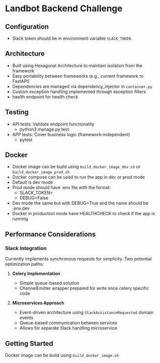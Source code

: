 # Landbot Backend Challenge 

## Configuration
- Slack token should be in environment variable `SLACK_TOKEN`

## Architecture
- Built using Hexagonal Architecture to maintain isolation from the framework
- Easy portability between frameworks (e.g., current framework to FastAPI)
- Dependencies are managed via dependency_injector in `container.py`
- Custom exception handling implemented through exception filters
- haelth endpoint for health check

## Testing
- API tests: Validate endpoint functionality
    - python3 manage.py test
- APP tests: Cover business logic (framework-independent)
    - pytest

## Docker
- Docker image can be build using `build_docker_image_dev.sh` or `build_docker_image_prod.sh`
- Docker compose can be used to run the app in dev or prod mode
- Default is dev mode 
- Prod mode should have .env file with the format:
    - SLACK_TOKEN=<token>
    - DEBUG=False
- Dev mode the same but with DEBUG=True and the name should be .env.dev
- Docker in production mode have HEALTHCHECK to check if the app is running

## Performance Considerations
### Slack Integration
Currently implements synchronous requests for simplicity. Two potential optimization paths:

1. **Celery Implementation**
   - Simple queue-based solution
   - ChannelEmitter wrapper prepared for write once celery specific code

2. **Microservices Approach**
   - Event-driven architecture using `SlackAssistanceRequested` domain events
   - Queue-based communication between services
   - Allows for separate Slack handling microservice

## Getting Started
Docker image can be build using `build_docker_image.sh` 

